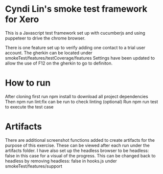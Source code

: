 # Cyndi Lin's smoke test framework for Xero 
This is a Javascript test framework set up with cucumberjs and using puppeteer to drive the chrome browser.

There is one feature set up to verify adding one contact to a trial user account. 
The gherkin can be located under smokeTest/features/testCoverage/features
Settings have been updated to allow the use of F12 on the gherkin to go to definiton.

# How to run
After cloning first run npm install to download all project dependencies
Then npm run lint:fix can be run to check linting (optional)
Run npm run test to execute the test case

# Artifacts
There are additional screenshot functions added to create artifacts for the purpose of this exercise. These can be viewed after each run under the artifacts folder.
I have also set up the headless browser to be headless: false in this case for a visual of the progress. This can be changed back to headless by removing headless: false
in hooks.js under smokeTest/features/support

